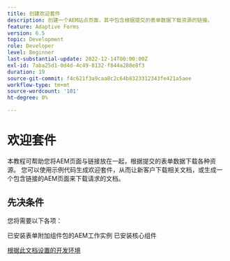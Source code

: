 ```yaml
---
title: 创建欢迎套件
description: 创建一个AEM站点页面，其中包含根据提交的表单数据下载资源的链接。
feature: Adaptive Forms
version: 6.5
topic: Development
role: Developer
level: Beginner
last-substantial-update: 2022-12-14T00:00:00Z
exl-id: 7aba25d1-0d4d-4c49-8132-f844a288e8f3
duration: 19
source-git-commit: f4c621f3a9caa8c2c64b8323312343fe421a5aee
workflow-type: tm+mt
source-wordcount: '101'
ht-degree: 0%

---
```


# 欢迎套件

本教程可帮助您将AEM页面与链接放在一起，根据提交的表单数据下载各种资源。 您可以使用示例代码生成欢迎套件，从而让新客户下载相关文档，或生成一个包含链接的AEM页面来下载请求的文档。

## 先决条件

您将需要以下各项：

已安装表单附加组件包的AEM工作实例
已安装核心组件

[根据此文档设置的开发环境](https://experienceleague.adobe.com/docs/experience-manager-learn/forms/creating-your-first-osgi-bundle/create-your-first-osgi-bundle.html)
